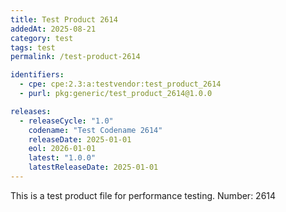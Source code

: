 ```yaml
---
title: Test Product 2614
addedAt: 2025-08-21
category: test
tags: test
permalink: /test-product-2614

identifiers:
  - cpe: cpe:2.3:a:testvendor:test_product_2614
  - purl: pkg:generic/test_product_2614@1.0.0

releases:
  - releaseCycle: "1.0"
    codename: "Test Codename 2614"
    releaseDate: 2025-01-01
    eol: 2026-01-01
    latest: "1.0.0"
    latestReleaseDate: 2025-01-01
---
```


This is a test product file for performance testing. Number: 2614
